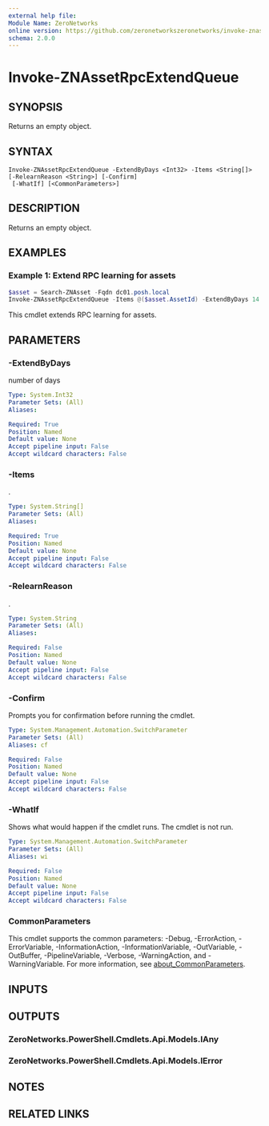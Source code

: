 ```yaml
---
external help file:
Module Name: ZeroNetworks
online version: https://github.com/zeronetworkszeronetworks/invoke-znassetrpcextendqueue
schema: 2.0.0
---
```


# Invoke-ZNAssetRpcExtendQueue

## SYNOPSIS
Returns an empty object.

## SYNTAX

```
Invoke-ZNAssetRpcExtendQueue -ExtendByDays <Int32> -Items <String[]> [-RelearnReason <String>] [-Confirm]
 [-WhatIf] [<CommonParameters>]
```

## DESCRIPTION
Returns an empty object.

## EXAMPLES

### Example 1: Extend RPC learning for assets
```powershell
$asset = Search-ZNAsset -Fqdn dc01.posh.local
Invoke-ZNAssetRpcExtendQueue -Items @($asset.AssetId) -ExtendByDays 14
```

This cmdlet extends RPC learning for assets.

## PARAMETERS

### -ExtendByDays
number of days

```yaml
Type: System.Int32
Parameter Sets: (All)
Aliases:

Required: True
Position: Named
Default value: None
Accept pipeline input: False
Accept wildcard characters: False
```

### -Items
.

```yaml
Type: System.String[]
Parameter Sets: (All)
Aliases:

Required: True
Position: Named
Default value: None
Accept pipeline input: False
Accept wildcard characters: False
```

### -RelearnReason
.

```yaml
Type: System.String
Parameter Sets: (All)
Aliases:

Required: False
Position: Named
Default value: None
Accept pipeline input: False
Accept wildcard characters: False
```

### -Confirm
Prompts you for confirmation before running the cmdlet.

```yaml
Type: System.Management.Automation.SwitchParameter
Parameter Sets: (All)
Aliases: cf

Required: False
Position: Named
Default value: None
Accept pipeline input: False
Accept wildcard characters: False
```

### -WhatIf
Shows what would happen if the cmdlet runs.
The cmdlet is not run.

```yaml
Type: System.Management.Automation.SwitchParameter
Parameter Sets: (All)
Aliases: wi

Required: False
Position: Named
Default value: None
Accept pipeline input: False
Accept wildcard characters: False
```

### CommonParameters
This cmdlet supports the common parameters: -Debug, -ErrorAction, -ErrorVariable, -InformationAction, -InformationVariable, -OutVariable, -OutBuffer, -PipelineVariable, -Verbose, -WarningAction, and -WarningVariable. For more information, see [about_CommonParameters](http://go.microsoft.com/fwlink/?LinkID=113216).

## INPUTS

## OUTPUTS

### ZeroNetworks.PowerShell.Cmdlets.Api.Models.IAny

### ZeroNetworks.PowerShell.Cmdlets.Api.Models.IError

## NOTES

## RELATED LINKS

